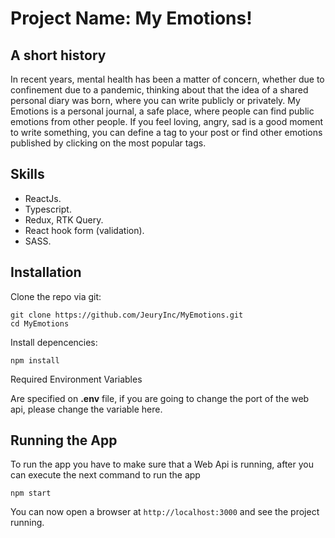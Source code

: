 # Project Name: My Emotions! 

## A short history
In recent years, mental health has been a matter of concern, whether due to confinement due to a pandemic, thinking about that the idea of a shared personal diary was born, where you can write publicly or privately. My Emotions is a personal journal, a safe place, where people can find public emotions from other people. If you feel loving, angry, sad is a good moment to write something, you can define a tag to your post or find other emotions published by clicking on the most popular tags.

## Skills

 - ReactJs.
 - Typescript.
 - Redux, RTK Query.
 - React  hook form (validation).
 - SASS.

##  Installation
Clone the repo via git:

    git clone https://github.com/JeuryInc/MyEmotions.git
    cd MyEmotions   
    
Install depencencies:

    npm install
    
Required Environment Variables

Are specified on **.env** file, if you are going to change the port of the web api, please change the variable here.

## Running the App

To run the app you have to make sure that a Web Api is running, after you can execute the next command to run the app

    npm start

You can now open a browser at `http://localhost:3000` and see the project running. 
